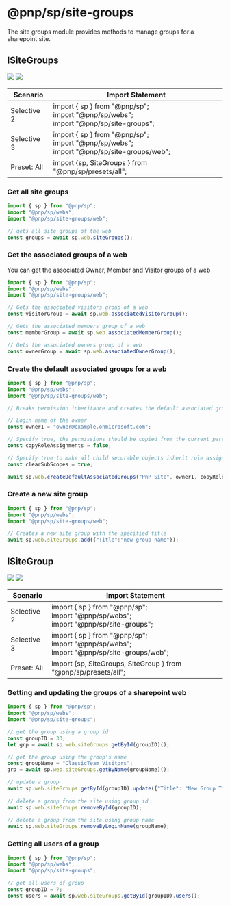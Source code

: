# @pnp/sp/site-groups

The site groups module provides methods to manage groups for a sharepoint site.

## ISiteGroups

[![](https://img.shields.io/badge/Invokable-informational.svg)](../concepts/invokable.md) [![](https://img.shields.io/badge/Selective%20Imports-informational.svg)](../concepts/selective-imports.md)

|Scenario|Import Statement|
|--|--|
|Selective 2|import { sp } from "@pnp/sp";<br />import "@pnp/sp/webs";<br />import "@pnp/sp/site-groups";|
|Selective 3|import { sp } from "@pnp/sp";<br />import "@pnp/sp/webs";<br />import "@pnp/sp/site-groups/web";|
|Preset: All|import {sp, SiteGroups } from "@pnp/sp/presets/all";|


### Get all site groups
```TypeScript
import { sp } from "@pnp/sp";
import "@pnp/sp/webs";
import "@pnp/sp/site-groups/web";

// gets all site groups of the web
const groups = await sp.web.siteGroups();
```

### Get the associated groups of a web

You can get the associated Owner, Member and Visitor groups of a web

```TypeScript
import { sp } from "@pnp/sp";
import "@pnp/sp/webs";
import "@pnp/sp/site-groups/web";

// Gets the associated visitors group of a web
const visitorGroup = await sp.web.associatedVisitorGroup();

// Gets the associated members group of a web
const memberGroup = await sp.web.associatedMemberGroup();

// Gets the associated owners group of a web
const ownerGroup = await sp.web.associatedOwnerGroup();

```

### Create the default associated groups for a web

```TypeScript
import { sp } from "@pnp/sp";
import "@pnp/sp/webs";
import "@pnp/sp/site-groups/web";

// Breaks permission inheritance and creates the default associated groups for the web

// Login name of the owner
const owner1 = "owner@example.onmicrosoft.com";

// Specify true, the permissions should be copied from the current parent scope, else false
const copyRoleAssignments = false;

// Specify true to make all child securable objects inherit role assignments from the current object
const clearSubScopes = true;

await sp.web.createDefaultAssociatedGroups("PnP Site", owner1, copyRoleAssignments, clearSubScopes);
```

### Create a new site group
```TypeScript
import { sp } from "@pnp/sp";
import "@pnp/sp/webs";
import "@pnp/sp/site-groups/web";

// Creates a new site group with the specified title
await sp.web.siteGroups.add({"Title":"new group name"});
```
## ISiteGroup

[![](https://img.shields.io/badge/Invokable-informational.svg)](../concepts/invokable.md) [![](https://img.shields.io/badge/Selective%20Imports-informational.svg)](../concepts/selective-imports.md)

|Scenario|Import Statement|
|--|--|
|Selective 2|import { sp } from "@pnp/sp";<br />import "@pnp/sp/webs";<br />import "@pnp/sp/site-groups";|
|Selective 3|import { sp } from "@pnp/sp";<br />import "@pnp/sp/webs";<br />import "@pnp/sp/site-groups/web";|
|Preset: All|import {sp, SiteGroups, SiteGroup } from "@pnp/sp/presets/all";|

### Getting and updating the groups of a sharepoint web

```TypeScript
import { sp } from "@pnp/sp";
import "@pnp/sp/webs";
import "@pnp/sp/site-groups";

// get the group using a group id
const groupID = 33;
let grp = await sp.web.siteGroups.getById(groupID)();

// get the group using the group's name
const groupName = "ClassicTeam Visitors";
grp = await sp.web.siteGroups.getByName(groupName)();

// update a group
await sp.web.siteGroups.getById(groupID).update({"Title": "New Group Title"});
    
// delete a group from the site using group id
await sp.web.siteGroups.removeById(groupID);

// delete a group from the site using group name
await sp.web.siteGroups.removeByLoginName(groupName);
```

### Getting all users of a group

```TypeScript
import { sp } from "@pnp/sp";
import "@pnp/sp/webs";
import "@pnp/sp/site-groups";

// get all users of group
const groupID = 7;
const users = await sp.web.siteGroups.getById(groupID).users();

```